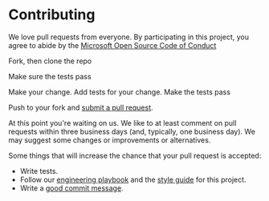 # Contributing

We love pull requests from everyone. By participating in this project, you
agree to abide by the [Microsoft Open Source Code of Conduct](https://opensource.microsoft.com/codeofconduct/)

Fork, then clone the repo

Make sure the tests pass

Make your change. Add tests for your change. Make the tests pass

Push to your fork and [submit a pull request][pr].

[pr]: https://github.com/xyz

At this point you're waiting on us. We like to at least comment on pull requests
within three business days (and, typically, one business day). We may suggest
some changes or improvements or alternatives.

Some things that will increase the chance that your pull request is accepted:

* Write tests.
* Follow our [engineering playbook][playbook] and the [style guide][style] for this project.
* Write a [good commit message][commit].

[playbook]: https://github.com/cloudbeatsch/code-with-engineering-playbook
[style]: https://github.com/xyz
[commit]: http://tbaggery.com/2008/04/19/a-note-about-git-commit-messages.html
